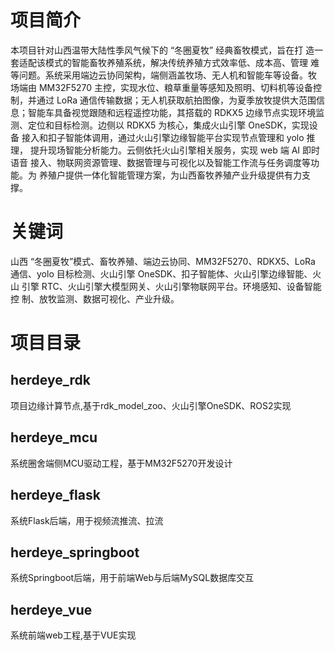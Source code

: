 # 项目简介

  本项目针对山西温带大陆性季风气候下的 “冬圈夏牧” 经典畜牧模式，旨在打
造一套适配该模式的智能畜牧养殖系统，解决传统养殖方式效率低、成本高、管理
难等问题。系统采用端边云协同架构，端侧涵盖牧场、无人机和智能车等设备。牧
场端由 MM32F5270 主控，实现水位、粮草重量等感知及照明、切料机等设备控
制，并通过 LoRa 通信传输数据；无人机获取航拍图像，为夏季放牧提供大范围信
息；智能车具备视觉跟随和远程遥控功能，其搭载的 RDKX5 边缘节点实现环境监
测、定位和目标检测。边侧以 RDKX5 为核心，集成火山引擎 OneSDK，实现设备
接入和扣子智能体调用，通过火山引擎边缘智能平台实现节点管理和 yolo 推理，
提升现场智能分析能力。云侧依托火山引擎相关服务，实现 web 端 AI 即时语音
接入、物联网资源管理、数据管理与可视化以及智能工作流与任务调度等功能。为
养殖户提供一体化智能管理方案，为山西畜牧养殖产业升级提供有力支撑。 

# 关键词 
  山西 “冬圈夏牧”模式、畜牧养殖、端边云协同、MM32F5270、RDKX5、LoRa 
通信、yolo 目标检测、火山引擎 OneSDK、扣子智能体、火山引擎边缘智能、火山
引擎 RTC、火山引擎大模型网关、火山引擎物联网平台。环境感知、设备智能控
制、放牧监测、数据可视化、产业升级。

# 项目目录
## herdeye_rdk
项目边缘计算节点,基于rdk_model_zoo、火山引擎OneSDK、ROS2实现
## herdeye_mcu
系统圈舍端侧MCU驱动工程，基于MM32F5270开发设计
## herdeye_flask
系统Flask后端，用于视频流推流、拉流
## herdeye_springboot
系统Springboot后端，用于前端Web与后端MySQL数据库交互
## herdeye_vue
系统前端web工程,基于VUE实现
